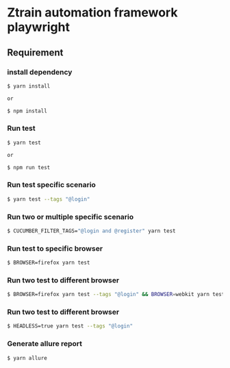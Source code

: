 # Ztrain automation framework playwright

## Requirement

### install dependency

```bash
$ yarn install

or

$ npm install
```

### Run test

```bash
$ yarn test

or

$ npm run test
```

### Run test specific scenario

```bash
$ yarn test --tags "@login"
```

### Run two or multiple specific scenario

```bash
$ CUCUMBER_FILTER_TAGS="@login and @register" yarn test
```

### Run test to specific browser

```bash
$ BROWSER=firefox yarn test
```

### Run two test to different browser

```bash
$ BROWSER=firefox yarn test --tags "@login" && BROWSER=webkit yarn test --tags "@register"
```

### Run two test to different browser

```bash
$ HEADLESS=true yarn test --tags "@login"
```

### Generate allure report

```bash
$ yarn allure
```
